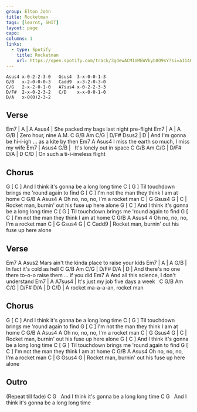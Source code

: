 ```yaml
---
group: Elton John
title: Rocketman
tags: [learnt, SHIT]
layout: page
capo: 
columns: 1
links: 
  - type: Spotify
    title: Rocketman
    url: https://open.spotify.com/track/3gdewACMIVMEWVbyb8O9sY?si=a11403f860384848
---
```


```chordpro
Asus4 x-0-2-2-3-0   Gsus4  3-x-0-0-1-3
G/B   x-2-0-0-0-3   Cadd9  x-3-2-0-3-0
C/G   2-x-2-0-1-0   A7sus4 x-0-2-2-3-3
D/F#  2-x-0-2-3-2   C/D    x-x-0-0-1-0
D/A   x-0(0)2-3-2
```

## Verse

Em7                                |  A  |  A     Asus4 |
 She packed my bags last night pre-flight
Em7              |  A  |  A     G/B |
 Zero hour, nine A.M.
C                 G/B  Am  C/G             |  D/F#    Dsus2 |  D    |
 And I'm gonna be hi-i-igh ... as a kite by then
Em7                          A         Asus4
 I miss the earth so much, I miss my wife
Em7                   |  Asus4      G/B |
&nbsp;  It's lonely out in space
C          G/B  Am        C/G   | D/F# D/A | D    C/D |
 On such a ti-i-imeless flight

## Chorus

G                                      [ C ]
 And I think it's gonna be a long long time
C                                       [ G ]
 Til touchdown brings me 'round again to find
G                                  [ C ]
 I'm not the man they think I am at home
C           G/B       A          Asus4 A
 Oh no, no, no, I'm a rocket man
C                                  | G         Gsus4 G |  C  |
Rocket man, burnin' out his fuse up here alone
G                                      [ C ]
 And I think it's gonna be a long long time
C                                       [ G ]
 Til touchdown brings me 'round again to find
G                                  [ C ]
 I'm not the man they think I am at home
C           G/B       A          Asus4 4
 Oh no, no, no, I'm a rocket man
C                                  | G         Gsus4 G |  C  Cadd9 |
Rocket man, burnin' out his fuse up here alone

## Verse
Em7                            A               Asus2
 Mars ain't the kinda place to raise your kids
Em7                    |  A  |  A     G/B |
&nbsp; In fact it's cold as hell
C                   G/B      Am             C/G          | D/F# D/A | D |
 And there's no one there to-o-o raise them ... if you did
Em7                            A
 And all this science, I don't understand
Em7                         |  A     A7sus4 |
 It's just my job five days a week
&nbsp;        C  G/B Am  C/G         | D/F# D/A | D    C/D |
A rocket ma-a-a-an,    rocket man

## Chorus
G                                      [ C ]
 And I think it's gonna be a long long time
C                                       [ G ]
 Til touchdown brings me 'round again to find
G                                  [ C ]
 I'm not the man they think I am at home
C           G/B       A          Asus4 A
 Oh no, no, no, I'm a rocket man
C                                  | G         Gsus4 G |  C  |
Rocket man, burnin' out his fuse up here alone
G                                      [ C ]
 And I think it's gonna be a long long time
C                                       [ G ]
 Til touchdown brings me 'round again to find
G                                  [ C ]
 I'm not the man they think I am at home
C           G/B       A          Asus4
 Oh no, no, no, I'm a rocket man
C                                  | G         Gsus4 G |
Rocket man, burnin' out his fuse up here alone

## Outro
(Repeat till fade)
C                              G
&nbsp;  And I think it's gonna be a long long time
C                              G
&nbsp;  And I think it's gonna be a long long time

